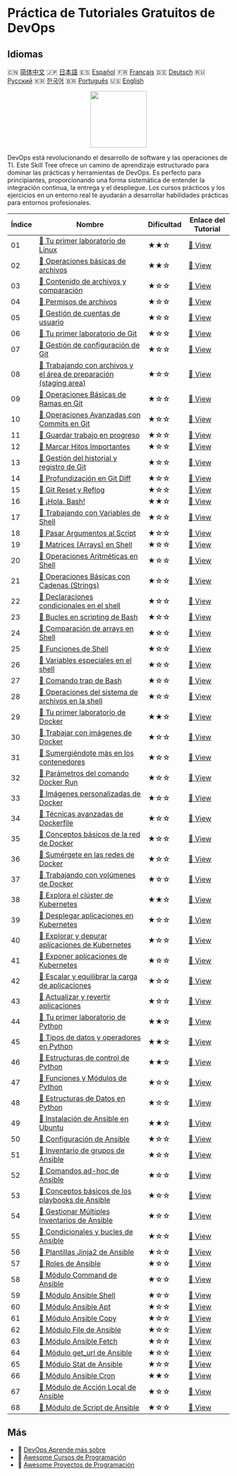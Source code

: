 # Práctica de Tutoriales Gratuitos de DevOps

## Idiomas

🇨🇳 [简体中文](README_zh.md) 🇯🇵 [日本語](README_ja.md) 🇪🇸 [Español](README_es.md) 🇫🇷 [Français](README_fr.md) 🇩🇪 [Deutsch](README_de.md) 🇷🇺 [Русский](README_ru.md) 🇰🇷 [한국어](README_ko.md) 🇧🇷 [Português](README_pt.md) 🇺🇸 [English](README.md) 

<div align="center">
<img width="128px" src="https://file.labex.io/path/a3Od9y18p0bV.png">
</div>

DevOps está revolucionando el desarrollo de software y las operaciones de TI. Este Skill Tree ofrece un camino de aprendizaje estructurado para dominar las prácticas y herramientas de DevOps. Es perfecto para principiantes, proporcionando una forma sistemática de entender la integración continua, la entrega y el despliegue. Los cursos prácticos y los ejercicios en un entorno real te ayudarán a desarrollar habilidades prácticas para entornos profesionales.

|   Índice | Nombre                                                                                                                                             | Dificultad   | Enlace del Tutorial                                                                                  |
|----------|----------------------------------------------------------------------------------------------------------------------------------------------------|--------------|------------------------------------------------------------------------------------------------------|
|       01 | [📖 Tu primer laboratorio de Linux](https://labex.io/es/tutorials/linux-your-first-linux-lab-270253)                                               | ★★☆          | [🔗 View](https://labex.io/es/tutorials/linux-your-first-linux-lab-270253)                           |
|       02 | [📖 Operaciones básicas de archivos](https://labex.io/es/tutorials/linux-basic-files-operations-270248)                                            | ★★☆          | [🔗 View](https://labex.io/es/tutorials/linux-basic-files-operations-270248)                         |
|       03 | [📖 Contenido de archivos y comparación](https://labex.io/es/tutorials/linux-file-contents-and-comparing-270251)                                   | ★☆☆          | [🔗 View](https://labex.io/es/tutorials/linux-file-contents-and-comparing-270251)                    |
|       04 | [📖 Permisos de archivos](https://labex.io/es/tutorials/linux-permissions-of-files-270252)                                                         | ★☆☆          | [🔗 View](https://labex.io/es/tutorials/linux-permissions-of-files-270252)                           |
|       05 | [📖 Gestión de cuentas de usuario](https://labex.io/es/tutorials/linux-user-account-management-49)                                                 | ★☆☆          | [🔗 View](https://labex.io/es/tutorials/linux-user-account-management-49)                            |
|       06 | [📖 Tu primer laboratorio de Git](https://labex.io/es/tutorials/git-your-first-git-lab-92739)                                                      | ★☆☆          | [🔗 View](https://labex.io/es/tutorials/git-your-first-git-lab-92739)                                |
|       07 | [📖 Gestión de configuración de Git](https://labex.io/es/tutorials/git-git-config-management-385164)                                               | ★☆☆          | [🔗 View](https://labex.io/es/tutorials/git-git-config-management-385164)                            |
|       08 | [📖 Trabajando con archivos y el área de preparación (staging area)](https://labex.io/es/tutorials/git-working-with-files-and-staging-area-387457) | ★☆☆          | [🔗 View](https://labex.io/es/tutorials/git-working-with-files-and-staging-area-387457)              |
|       09 | [📖 Operaciones Básicas de Ramas en Git](https://labex.io/es/tutorials/git-git-branch-basic-operations-385163)                                     | ★☆☆          | [🔗 View](https://labex.io/es/tutorials/git-git-branch-basic-operations-385163)                      |
|       10 | [📖 Operaciones Avanzadas con Commits en Git](https://labex.io/es/tutorials/git-advanced-git-commit-operations-387471)                             | ★☆☆          | [🔗 View](https://labex.io/es/tutorials/git-advanced-git-commit-operations-387471)                   |
|       11 | [📖 Guardar trabajo en progreso](https://labex.io/es/tutorials/git-saving-work-in-progress-387492)                                                 | ★☆☆          | [🔗 View](https://labex.io/es/tutorials/git-saving-work-in-progress-387492)                          |
|       12 | [📖 Marcar Hitos Importantes](https://labex.io/es/tutorials/git-marking-important-milestones-387493)                                               | ★☆☆          | [🔗 View](https://labex.io/es/tutorials/git-marking-important-milestones-387493)                     |
|       13 | [📖 Gestión del historial y registro de Git](https://labex.io/es/tutorials/git-git-history-and-log-management-387490)                              | ★☆☆          | [🔗 View](https://labex.io/es/tutorials/git-git-history-and-log-management-387490)                   |
|       14 | [📖 Profundización en Git Diff](https://labex.io/es/tutorials/git-git-diff-deep-dive-387489)                                                       | ★☆☆          | [🔗 View](https://labex.io/es/tutorials/git-git-diff-deep-dive-387489)                               |
|       15 | [📖 Git Reset y Reflog](https://labex.io/es/tutorials/git-git-reset-and-reflog-387491)                                                             | ★☆☆          | [🔗 View](https://labex.io/es/tutorials/git-git-reset-and-reflog-387491)                             |
|       16 | [📖 ¡Hola, Bash!](https://labex.io/es/tutorials/linux-hello-bash-388809)                                                                           | ★★☆          | [🔗 View](https://labex.io/es/tutorials/linux-hello-bash-388809)                                     |
|       17 | [📖 Trabajando con Variables de Shell](https://labex.io/es/tutorials/shell-working-with-shell-variables-388810)                                    | ★☆☆          | [🔗 View](https://labex.io/es/tutorials/shell-working-with-shell-variables-388810)                   |
|       18 | [📖 Pasar Argumentos al Script](https://labex.io/es/tutorials/shell-passing-arguments-to-the-script-388811)                                        | ★☆☆          | [🔗 View](https://labex.io/es/tutorials/shell-passing-arguments-to-the-script-388811)                |
|       19 | [📖 Matrices (Arrays) en Shell](https://labex.io/es/tutorials/shell-shell-arrays-388812)                                                           | ★☆☆          | [🔗 View](https://labex.io/es/tutorials/shell-shell-arrays-388812)                                   |
|       20 | [📖 Operaciones Aritméticas en Shell](https://labex.io/es/tutorials/shell-arithmetic-operations-in-shell-388813)                                   | ★☆☆          | [🔗 View](https://labex.io/es/tutorials/shell-arithmetic-operations-in-shell-388813)                 |
|       21 | [📖 Operaciones Básicas con Cadenas (Strings)](https://labex.io/es/tutorials/shell-basic-string-operations-388814)                                 | ★☆☆          | [🔗 View](https://labex.io/es/tutorials/shell-basic-string-operations-388814)                        |
|       22 | [📖 Declaraciones condicionales en el shell](https://labex.io/es/tutorials/linux-conditional-statements-in-shell-388815)                           | ★☆☆          | [🔗 View](https://labex.io/es/tutorials/linux-conditional-statements-in-shell-388815)                |
|       23 | [📖 Bucles en scripting de Bash](https://labex.io/es/tutorials/shell-bash-scripting-loops-388816)                                                  | ★☆☆          | [🔗 View](https://labex.io/es/tutorials/shell-bash-scripting-loops-388816)                           |
|       24 | [📖 Comparación de arrays en Shell](https://labex.io/es/tutorials/shell-comparing-arrays-in-shell-388817)                                          | ★☆☆          | [🔗 View](https://labex.io/es/tutorials/shell-comparing-arrays-in-shell-388817)                      |
|       25 | [📖 Funciones de Shell](https://labex.io/es/tutorials/shell-shell-functions-388818)                                                                | ★☆☆          | [🔗 View](https://labex.io/es/tutorials/shell-shell-functions-388818)                                |
|       26 | [📖 Variables especiales en el shell](https://labex.io/es/tutorials/shell-special-variables-in-shell-388819)                                       | ★☆☆          | [🔗 View](https://labex.io/es/tutorials/shell-special-variables-in-shell-388819)                     |
|       27 | [📖 Comando trap de Bash](https://labex.io/es/tutorials/linux-bash-trap-command-388820)                                                            | ★☆☆          | [🔗 View](https://labex.io/es/tutorials/linux-bash-trap-command-388820)                              |
|       28 | [📖 Operaciones del sistema de archivos en la shell](https://labex.io/es/tutorials/shell-file-system-operations-in-shell-388821)                   | ★☆☆          | [🔗 View](https://labex.io/es/tutorials/shell-file-system-operations-in-shell-388821)                |
|       29 | [📖 Tu primer laboratorio de Docker](https://labex.io/es/tutorials/docker-your-first-docker-lab-92719)                                             | ★★☆          | [🔗 View](https://labex.io/es/tutorials/docker-your-first-docker-lab-92719)                          |
|       30 | [📖 Trabajar con imágenes de Docker](https://labex.io/es/tutorials/docker-working-with-docker-images-388939)                                       | ★☆☆          | [🔗 View](https://labex.io/es/tutorials/docker-working-with-docker-images-388939)                    |
|       31 | [📖 Sumergiéndote más en los contenedores](https://labex.io/es/tutorials/docker-diving-deeper-into-containers-388951)                              | ★☆☆          | [🔗 View](https://labex.io/es/tutorials/docker-diving-deeper-into-containers-388951)                 |
|       32 | [📖 Parámetros del comando Docker Run](https://labex.io/es/tutorials/docker-docker-run-command-parameters-389228)                                  | ★☆☆          | [🔗 View](https://labex.io/es/tutorials/docker-docker-run-command-parameters-389228)                 |
|       33 | [📖 Imágenes personalizadas de Docker](https://labex.io/es/tutorials/docker-custom-docker-images-389185)                                           | ★☆☆          | [🔗 View](https://labex.io/es/tutorials/docker-custom-docker-images-389185)                          |
|       34 | [📖 Técnicas avanzadas de Dockerfile](https://labex.io/es/tutorials/docker-advanced-dockerfile-techniques-389027)                                  | ★☆☆          | [🔗 View](https://labex.io/es/tutorials/docker-advanced-dockerfile-techniques-389027)                |
|       35 | [📖 Conceptos básicos de la red de Docker](https://labex.io/es/tutorials/docker-docker-networking-basics-389048)                                   | ★☆☆          | [🔗 View](https://labex.io/es/tutorials/docker-docker-networking-basics-389048)                      |
|       36 | [📖 Sumérgete en las redes de Docker](https://labex.io/es/tutorials/docker-dive-into-docker-networking-389047)                                     | ★☆☆          | [🔗 View](https://labex.io/es/tutorials/docker-dive-into-docker-networking-389047)                   |
|       37 | [📖 Trabajando con volúmenes de Docker](https://labex.io/es/tutorials/docker-working-with-docker-volumes-389189)                                   | ★☆☆          | [🔗 View](https://labex.io/es/tutorials/docker-working-with-docker-volumes-389189)                   |
|       38 | [📖 Explora el clúster de Kubernetes](https://labex.io/es/tutorials/kubernetes-explore-the-kubernetes-cluster-434519)                              | ★★☆          | [🔗 View](https://labex.io/es/tutorials/kubernetes-explore-the-kubernetes-cluster-434519)            |
|       39 | [📖 Desplegar aplicaciones en Kubernetes](https://labex.io/es/tutorials/kubernetes-deploy-applications-on-kubernetes-434644)                       | ★☆☆          | [🔗 View](https://labex.io/es/tutorials/kubernetes-deploy-applications-on-kubernetes-434644)         |
|       40 | [📖 Explorar y depurar aplicaciones de Kubernetes](https://labex.io/es/tutorials/kubernetes-explore-and-debug-kubernetes-applications-434645)      | ★☆☆          | [🔗 View](https://labex.io/es/tutorials/kubernetes-explore-and-debug-kubernetes-applications-434645) |
|       41 | [📖 Exponer aplicaciones de Kubernetes](https://labex.io/es/tutorials/kubernetes-expose-kubernetes-applications-434647)                            | ★☆☆          | [🔗 View](https://labex.io/es/tutorials/kubernetes-expose-kubernetes-applications-434647)            |
|       42 | [📖 Escalar y equilibrar la carga de aplicaciones](https://labex.io/es/tutorials/kubernetes-scale-and-load-balance-applications-434648)            | ★☆☆          | [🔗 View](https://labex.io/es/tutorials/kubernetes-scale-and-load-balance-applications-434648)       |
|       43 | [📖 Actualizar y revertir aplicaciones](https://labex.io/es/tutorials/kubernetes-update-and-rollback-applications-434649)                          | ★☆☆          | [🔗 View](https://labex.io/es/tutorials/kubernetes-update-and-rollback-applications-434649)          |
|       44 | [📖 Tu primer laboratorio de Python](https://labex.io/es/tutorials/python-your-first-python-lab-270256)                                            | ★★☆          | [🔗 View](https://labex.io/es/tutorials/python-your-first-python-lab-270256)                         |
|       45 | [📖 Tipos de datos y operadores en Python](https://labex.io/es/tutorials/python-python-data-types-and-operators-393077)                            | ★★☆          | [🔗 View](https://labex.io/es/tutorials/python-python-data-types-and-operators-393077)               |
|       46 | [📖 Estructuras de control de Python](https://labex.io/es/tutorials/python-python-control-structures-393123)                                       | ★★☆          | [🔗 View](https://labex.io/es/tutorials/python-python-control-structures-393123)                     |
|       47 | [📖 Funciones y Módulos de Python](https://labex.io/es/tutorials/python-python-functions-and-modules-393141)                                       | ★☆☆          | [🔗 View](https://labex.io/es/tutorials/python-python-functions-and-modules-393141)                  |
|       48 | [📖 Estructuras de Datos en Python](https://labex.io/es/tutorials/python-python-data-structures-393168)                                            | ★☆☆          | [🔗 View](https://labex.io/es/tutorials/python-python-data-structures-393168)                        |
|       49 | [📖 Instalación de Ansible en Ubuntu](https://labex.io/es/tutorials/ansible-ansible-installation-on-ubuntu-67172)                                  | ★★☆          | [🔗 View](https://labex.io/es/tutorials/ansible-ansible-installation-on-ubuntu-67172)                |
|       50 | [📖 Configuración de Ansible](https://labex.io/es/tutorials/ansible-ansible-configuration-390437)                                                  | ★☆☆          | [🔗 View](https://labex.io/es/tutorials/ansible-ansible-configuration-390437)                        |
|       51 | [📖 Inventario de grupos de Ansible](https://labex.io/es/tutorials/ansible-ansible-groups-inventory-290160)                                        | ★☆☆          | [🔗 View](https://labex.io/es/tutorials/ansible-ansible-groups-inventory-290160)                     |
|       52 | [📖 Comandos ad-hoc de Ansible](https://labex.io/es/tutorials/ansible-ansible-ad-hoc-commands-390441)                                              | ★☆☆          | [🔗 View](https://labex.io/es/tutorials/ansible-ansible-ad-hoc-commands-390441)                      |
|       53 | [📖 Conceptos básicos de los playbooks de Ansible](https://labex.io/es/tutorials/ansible-ansible-playbook-basics-390426)                           | ★☆☆          | [🔗 View](https://labex.io/es/tutorials/ansible-ansible-playbook-basics-390426)                      |
|       54 | [📖 Gestionar Múltiples Inventarios de Ansible](https://labex.io/es/tutorials/ansible-manage-multiple-ansible-inventories-290193)                  | ★☆☆          | [🔗 View](https://labex.io/es/tutorials/ansible-manage-multiple-ansible-inventories-290193)          |
|       55 | [📖 Condicionales y bucles de Ansible](https://labex.io/es/tutorials/ansible-ansible-conditionals-and-loops-390455)                                | ★☆☆          | [🔗 View](https://labex.io/es/tutorials/ansible-ansible-conditionals-and-loops-390455)               |
|       56 | [📖 Plantillas Jinja2 de Ansible](https://labex.io/es/tutorials/ansible-ansible-jinja2-templates-390470)                                           | ★☆☆          | [🔗 View](https://labex.io/es/tutorials/ansible-ansible-jinja2-templates-390470)                     |
|       57 | [📖 Roles de Ansible](https://labex.io/es/tutorials/ansible-ansible-roles-390467)                                                                  | ★☆☆          | [🔗 View](https://labex.io/es/tutorials/ansible-ansible-roles-390467)                                |
|       58 | [📖 Módulo Command de Ansible](https://labex.io/es/tutorials/ansible-ansible-command-module-290161)                                                | ★☆☆          | [🔗 View](https://labex.io/es/tutorials/ansible-ansible-command-module-290161)                       |
|       59 | [📖 Módulo Ansible Shell](https://labex.io/es/tutorials/ansible-ansible-shell-module-289409)                                                       | ★☆☆          | [🔗 View](https://labex.io/es/tutorials/ansible-ansible-shell-module-289409)                         |
|       60 | [📖 Módulo Ansible Apt](https://labex.io/es/tutorials/ansible-ansible-apt-module-289651)                                                           | ★☆☆          | [🔗 View](https://labex.io/es/tutorials/ansible-ansible-apt-module-289651)                           |
|       61 | [📖 Módulo Ansible Copy](https://labex.io/es/tutorials/ansible-ansible-copy-module-289653)                                                         | ★☆☆          | [🔗 View](https://labex.io/es/tutorials/ansible-ansible-copy-module-289653)                          |
|       62 | [📖 Módulo File de Ansible](https://labex.io/es/tutorials/ansible-ansible-file-module-289654)                                                      | ★☆☆          | [🔗 View](https://labex.io/es/tutorials/ansible-ansible-file-module-289654)                          |
|       63 | [📖 Módulo Ansible Fetch](https://labex.io/es/tutorials/ansible-ansible-fetch-module-290159)                                                       | ★☆☆          | [🔗 View](https://labex.io/es/tutorials/ansible-ansible-fetch-module-290159)                         |
|       64 | [📖 Módulo get_url de Ansible](https://labex.io/es/tutorials/ansible-ansible-get-url-module-290188)                                                | ★☆☆          | [🔗 View](https://labex.io/es/tutorials/ansible-ansible-get-url-module-290188)                       |
|       65 | [📖 Módulo Stat de Ansible](https://labex.io/es/tutorials/ansible-ansible-stat-module-290192)                                                      | ★☆☆          | [🔗 View](https://labex.io/es/tutorials/ansible-ansible-stat-module-290192)                          |
|       66 | [📖 Módulo Ansible Cron](https://labex.io/es/tutorials/ansible-ansible-cron-module-290157)                                                         | ★★☆          | [🔗 View](https://labex.io/es/tutorials/ansible-ansible-cron-module-290157)                          |
|       67 | [📖 Módulo de Acción Local de Ansible](https://labex.io/es/tutorials/ansible-ansible-local-action-module-290189)                                   | ★☆☆          | [🔗 View](https://labex.io/es/tutorials/ansible-ansible-local-action-module-290189)                  |
|       68 | [📖 Módulo de Script de Ansible](https://labex.io/es/tutorials/ansible-ansible-script-module-289411)                                               | ★☆☆          | [🔗 View](https://labex.io/es/tutorials/ansible-ansible-script-module-289411)                        |

## Más

- 🔗 [DevOps Aprende más sobre](https://labex.io/es/skilltrees/devops)
- 🔗 [Awesome Cursos de Programación](https://github.com/labex-labs/awesome-programming-courses)
- 🔗 [Awesome Proyectos de Programación](https://github.com/labex-labs/awesome-programming-projects)

